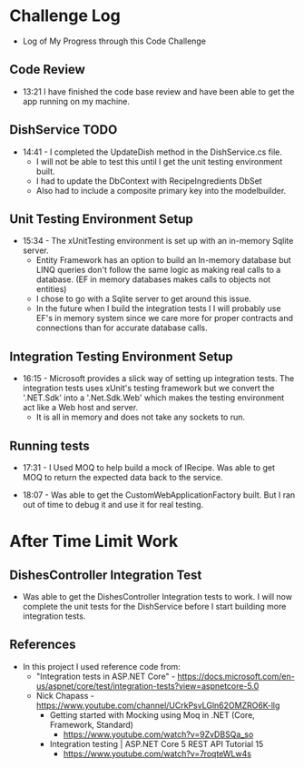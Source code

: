 # Challenge Log
- Log of My Progress through this Code Challenge

## Code Review
- 13:21 I have finished the code base review and have been able to get the app running on my machine.

## DishService TODO
- 14:41 - I completed the UpdateDish method in the DishService.cs file. 
    - I will not be able to test this until I get the unit testing environment built.
    - I had to update the DbContext with RecipeIngredients DbSet
    - Also had to include a composite primary key into the modelbuilder.

## Unit Testing Environment Setup
- 15:34 - The xUnitTesting environment is set up with an in-memory Sqlite server.
    - Entity Framework has an option to build an In-memory database but LINQ queries don't follow the same logic as making real calls to a database. (EF in memory databases makes calls to objects not entities)
    - I chose to go with a Sqlite server to get around this issue.
    - In the future when I build the integration tests I I will probably use EF's in memory system since we care more for proper contracts and connections than for accurate database calls.

## Integration Testing Environment Setup
- 16:15 - Microsoft provides a slick way of setting up integration tests. The integration tests uses xUnit's testing framework but we convert the '.NET.Sdk' into a '.Net.Sdk.Web' which makes the testing environment act like a Web host and server. 
    - It is all in memory and does not take any sockets to run.    

## Running tests
- 17:31 - I Used MOQ to help build a mock of IRecipe. Was able to get MOQ to return the expected data back to the service.

- 18:07 - Was able to get the CustomWebApplicationFactory built. But I ran out of time to debug it and use it for real testing. 

# After Time Limit Work
## DishesController Integration Test
- Was able to get the DishesController Integration tests to work. I will now complete the unit tests for the DishService before I start building more integration tests.


## References
- In this project I used reference code from:
    - "Integration tests in ASP.NET Core" - https://docs.microsoft.com/en-us/aspnet/core/test/integration-tests?view=aspnetcore-5.0
    - Nick Chapass - https://www.youtube.com/channel/UCrkPsvLGln62OMZRO6K-llg
        - Getting started with Mocking using Moq in .NET (Core, Framework, Standard) 
            - https://www.youtube.com/watch?v=9ZvDBSQa_so
        - Integration testing | ASP.NET Core 5 REST API Tutorial 15
            - https://www.youtube.com/watch?v=7roqteWLw4s

